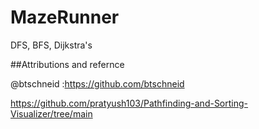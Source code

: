 # MazeRunner
DFS, BFS, Dijkstra's

##Attributions and refernce

@btschneid :https://github.com/btschneid

https://github.com/pratyush103/Pathfinding-and-Sorting-Visualizer/tree/main


